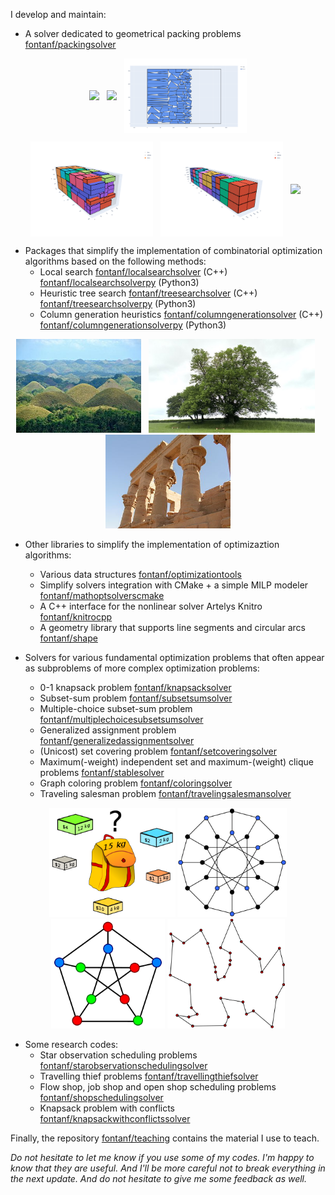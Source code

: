 I develop and maintain:

* A solver dedicated to geometrical packing problems [fontanf/packingsolver](https://github.com/fontanf/packingsolver)
<p align="center">
<img src="https://github.com/fontanf/packingsolver/blob/master/img/rectangleguillotine.png" align=center width="196"> &nbsp;
<img src="https://github.com/fontanf/packingsolver/blob/master/img/rectangle.png" align=center width="196"> &nbsp;
<img src="https://github.com/fontanf/packingsolver/blob/master/img/irregular.png" align=center width="196">
</p>
<p align="center">
<img src="https://github.com/fontanf/packingsolver/blob/master/img/box.png" align=center width="196"> &nbsp;
<img src="https://github.com/fontanf/packingsolver/blob/master/img/boxstacks.png" align=center width="196"> &nbsp;
<img src="https://github.com/fontanf/packingsolver/blob/master/img/onedimensional.png" align=center width="196"> &nbsp;
</p>

* Packages that simplify the implementation of combinatorial optimization algorithms based on the following methods:
  * Local search [fontanf/localsearchsolver](https://github.com/fontanf/localsearchsolver) (C++) [fontanf/localsearchsolverpy](https://github.com/fontanf/localsearchsolverpy) (Python3)
  * Heuristic tree search [fontanf/treesearchsolver](https://github.com/fontanf/treesearchsolver) (C++) [fontanf/treesearchsolverpy](https://github.com/fontanf/treesearchsolverpy) (Python3)
  * Column generation heuristics [fontanf/columngenerationsolver](https://github.com/fontanf/columngenerationsolver) (C++) [fontanf/columngenerationsolverpy](https://github.com/fontanf/columngenerationsolverpy) (Python3)
<p align="center">
<img src="https://github.com/fontanf/localsearchsolver/blob/master/img/localsearch.jpg" height="150"> &nbsp;
<img src="https://github.com/fontanf/treesearchsolver/blob/main/img/treesearch.jpg" height="150"> &nbsp;
<img src="https://github.com/fontanf/columngenerationsolver/blob/main/img/columngeneration.jpg" height="150">
</p>

* Other libraries to simplify the implementation of optimizaztion algorithms:
  * Various data structures [fontanf/optimizationtools](https://github.com/fontanf/optimizationtools)
  * Simplify solvers integration with CMake + a simple MILP modeler [fontanf/mathoptsolverscmake](https://github.com/fontanf/mathoptsolverscmake)
  * A C++ interface for the nonlinear solver Artelys Knitro [fontanf/knitrocpp](https://github.com/fontanf/knitrocpp)
  * A geometry library that supports line segments and circular arcs [fontanf/shape](https://github.com/fontanf/shape)

* Solvers for various fundamental optimization problems that often appear as subproblems of more complex optimization problems:
  * 0-1 knapsack problem [fontanf/knapsacksolver](https://github.com/fontanf/knapsacksolver)
  * Subset-sum problem [fontanf/subsetsumsolver](https://github.com/fontanf/subsetsumsolver)
  * Multiple-choice subset-sum problem [fontanf/multiplechoicesubsetsumsolver](https://github.com/fontanf/multiplechoicesubsetsumsolver)
  * Generalized assignment problem [fontanf/generalizedassignmentsolver](https://github.com/fontanf/generalizedassignmentsolver)
  * (Unicost) set covering problem [fontanf/setcoveringsolver](https://github.com/fontanf/setcoveringsolver)
  * Maximum(-weight) independent set and maximum-(weight) clique problems [fontanf/stablesolver](https://github.com/fontanf/stablesolver)
  * Graph coloring problem  [fontanf/coloringsolver](https://github.com/fontanf/coloringsolver)
  * Traveling salesman problem  [fontanf/travelingsalesmansolver](https://github.com/fontanf/travelingsalesmansolver)
<p align="center">
<img src="https://github.com/fontanf/knapsacksolver/blob/master/knapsack.png" height="175"> <img src="https://github.com/fontanf/stablesolver/blob/master/stable.png" height="175"> <img src="https://github.com/fontanf/coloringsolver/blob/master/img/graphcoloring.png" height="175"> <img src="https://github.com/fontanf/travelingsalesmansolver/blob/main/img/travelingsalesman.png" height="175">
</p>

* Some research codes:
  * Star observation scheduling problems [fontanf/starobservationschedulingsolver](https://github.com/fontanf/starobservationschedulingsolver)
  * Travelling thief problems [fontanf/travellingthiefsolver](https://github.com/fontanf/travellingthiefsolver)
  * Flow shop, job shop and open shop scheduling problems [fontanf/shopschedulingsolver](https://github.com/fontanf/shopschedulingsolver)
  * Knapsack problem with conflicts [fontanf/knapsackwithconflictssolver](https://github.com/fontanf/knapsackwithconflictssolver)

Finally, the repository [fontanf/teaching](https://github.com/fontanf/teaching) contains the material I use to teach.

*Do not hesitate to let me know if you use some of my codes. I'm happy to know that they are useful. And I'll be more careful not to break everything in the next update. And do not hesitate to give me some feedback as well.*
